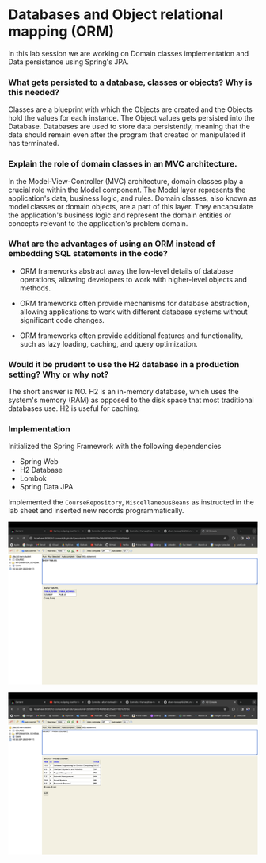 # Databases and Object relational mapping (ORM)

In this lab session we are working on Domain classes implementation and Data persistance using Spring's JPA.

### What gets persisted to a database, classes or objects? Why is this needed?

Classes are a blueprint with which the Objects are created and the Objects hold the values for each instance. The Object values gets persisted into the Database. Databases are used to store data persistently, meaning that the data should remain even after the program that created or manipulated it has terminated.

### Explain the role of domain classes in an MVC architecture.

In the Model-View-Controller (MVC) architecture, domain classes play a crucial role within the Model component. The Model layer represents the application's data, business logic, and rules. Domain classes, also known as model classes or domain objects, are a part of this layer. They encapsulate the application's business logic and represent the domain entities or concepts relevant to the application's problem domain.

### What are the advantages of using an ORM instead of embedding SQL statements in the code?

- ORM frameworks abstract away the low-level details of database operations, allowing developers to work with higher-level objects and methods.

- ORM frameworks often provide mechanisms for database abstraction, allowing applications to work with different database systems without significant code changes.

- ORM frameworks often provide additional features and functionality, such as lazy loading, caching, and query optimization.

### Would it be prudent to use the H2 database in a production setting? Why or why not?

The short answer is NO. H2 is an in-memory database, which uses the system's memory (RAM) as opposed to the disk space that most traditional databases use. H2 is useful for caching.

### Implementation

Initialized the Spring Framework with the following dependencies

- Spring Web
- H2 Database
- Lombok
- Spring Data JPA

Implemented the `CourseRepository`, `MiscellaneousBeans` as instructed in the lab sheet and inserted new records programmatically.

![Database and JPA](/assets/jpa_1.png "JPA")

![Database and JPA](/assets/jpa_2.png "JPA")
